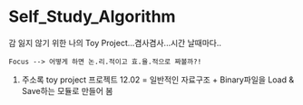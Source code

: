 # Self_Study_Algorithm
감 잃지 않기 위한 나의 Toy Project...겸사겸사...시간 날때마다..
```
Focus --> 어떻게 하면 논.리.적이고 효.율.적으로 짜볼까?!
```

1. 주소록 toy project 프로젝트
  12.02 = 일반적인 자료구조 + Binary파일을 Load & Save하는 모듈로 만들어 봄
